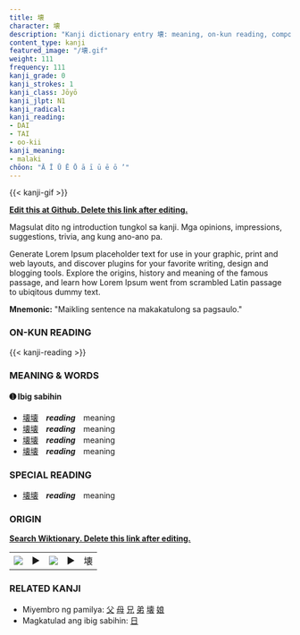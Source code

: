 ```yaml
---
title: 壊
character: 壊
description: "Kanji dictionary entry 壊: meaning, on-kun reading, compounds, origin, related kanji"
content_type: kanji
featured_image: "/壊.gif"
weight: 111
frequency: 111
kanji_grade: 0
kanji_strokes: 1
kanji_class: Jōyō
kanji_jlpt: N1
kanji_radical: 
kanji_reading: 
- DAI
- TAI
- oo-kii
kanji_meaning:
- malaki
chōon: "Ā Ī Ū Ē Ō ā ī ū ē ō ’"
---
```

[//]: # (Don't edit the line below. Kanji animated GIF code is automatically generated.)
{{< kanji-gif >}}

[//]: # (Edit below this line.)

**[Edit this at Github. Delete this link after editing.](https://github.com/tim0g/tim/tree/main/content/kanji/壊/index.md)**

Magsulat dito ng introduction tungkol sa kanji. Mga opinions, impressions, suggestions, trivia, ang kung ano-ano pa.

Generate Lorem Ipsum placeholder text for use in your graphic, print and web layouts, and discover plugins for your favorite writing, design and blogging tools. Explore the origins, history and meaning of the famous passage, and learn how Lorem Ipsum went from scrambled Latin passage to ubiqitous dummy text.
 
**Mnemonic:** "Maikling sentence na makakatulong sa pagsaulo."

### ON-KUN READING

[//]: # (Don't edit the line below. ON-KUN READING code is automatically generated.)
{{< kanji-reading >}}

### MEANING & WORDS

#### ➊ **Ibig sabihin**
  - [壊](../壊)[壊](../壊)　***reading***　meaning
  - [壊](../壊)[壊](../壊)　***reading***　meaning
  - [壊](../壊)[壊](../壊)　***reading***　meaning
  - [壊](../壊)[壊](../壊)　***reading***　meaning

### SPECIAL READING
  - [壊](../壊)[壊](../壊)　***reading***　meaning

### ORIGIN

**[Search Wiktionary. Delete this link after editing.](https://wiktionary.org/wiki/壊)**
<table class="kanji-table"><tr><td>
<img src="60px-壊-bronze.svg.png">
</td><td>▶</td><td>
<img src="60px-壊-oracle.svg.png">
</td><td>▶</td>
<td class="kanji-origin">壊</td>
</tr></table>

### RELATED KANJI
- Miyembro ng pamilya: [父](../父) [母](../母) [兄](../兄) [弟](../弟) [壊](../壊) [娘](../娘)
- Magkatulad ang ibig sabihin: [日](../日)
